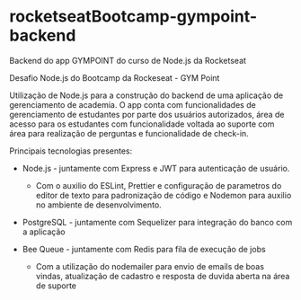 # rocketseatBootcamp-gympoint-backend

Backend do app GYMPOINT do curso de Node.js da Rocketseat

Desafio Node.js do Bootcamp da Rockeseat - GYM Point

Utilização de Node.js para a construção do backend de uma aplicação de gerenciamento de academia. 
O app conta com funcionalidades de gerenciamento de estudantes por parte dos usuários autorizados, área de acesso para os estudantes com funcionalidade voltada ao suporte com área para realização de perguntas e funcionalidade de check-in.

Principais tecnologias presentes: 

  - Node.js - juntamente com Express e JWT para autenticação de usuário.
    - Com o auxilio do ESLint, Prettier e configuração de parametros do editor de texto para padronização de código e Nodemon para auxilio no ambiente de desenvolvimento.

 - PostgreSQL - juntamente com Sequelizer para integração do banco com a aplicação

 - Bee Queue - juntamente com Redis para fila de execução de jobs
     - Com a utilização do nodemailer para envio de emails de boas vindas, atualização de cadastro e resposta de duvida aberta na área de suporte
  
